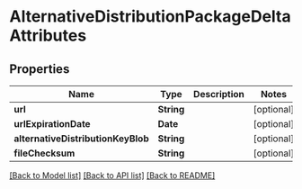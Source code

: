 # AlternativeDistributionPackageDeltaAttributes

## Properties
Name | Type | Description | Notes
------------ | ------------- | ------------- | -------------
**url** | **String** |  | [optional] 
**urlExpirationDate** | **Date** |  | [optional] 
**alternativeDistributionKeyBlob** | **String** |  | [optional] 
**fileChecksum** | **String** |  | [optional] 

[[Back to Model list]](../README.md#documentation-for-models) [[Back to API list]](../README.md#documentation-for-api-endpoints) [[Back to README]](../README.md)


